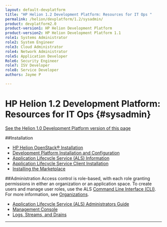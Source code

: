 ```yaml
---
layout: default-devplatform
title: "HP Helion 1.2 Development Platform: Resources for IT Ops "
permalink: /helion/devplatform/1.2/sysadmin/
product: devplatform2.0
product-version1: HP Helion Development Platform
product-version2: HP Helion Development Platform 1.1
role1: Systems Administrator 
role2: System Engineer
role3: Cloud Administrator
role4: Network Administrator
role5: Application Developer
Role6: Security Engineer
role7: ISV Developer
role8: Service Developer
authors: Jayme P

---
```

<!--UNDER REVISION-->
# HP Helion 1.2 Development Platform: Resources for IT Ops {#sysadmin}
[See the Helion 1.0 Development Platform version of this page](/helion/devplatform/sysadmin/)

##Installation

* [HP Helion OpenStack&#174; Installation](/helion/openstack/1.1/install/overview/)
* [Development Platform Installation and Configuration](/helion/devplatform/1.2/install/)
* [Application Lifecycle Service (ALS) Information](/helion/devplatform/1.2/als/)
* [Application Lifecycle Service Client Installation](/helion/devplatform/1.2/als/user/client/)
* [Installing the Marketplace](/helion/devplatform/1.2/marketplace)

##Administration
Access control is role-based, with each role granting permissions in either an organization or an application space. To create users and manage user roles, use the ALS  [Command Line Interface (CLI)](/helion/devplatform/1.2/als/user/reference/client-ref/). For more information, see [Organizations](/helion/devplatform/1.2/als/user/reference/client-ref/#organizations).

- [Application Lifecycle Service (ALS) Administrators Guide](/helion/devplatform/1.2/als/admin/)
- [Management Console](/helion/devplatform/1.2/als/user/console/)
- [Logs, Streams, and Drains](/helion/devplatform/1.2/als/user/deploy/app-logs/)

----
